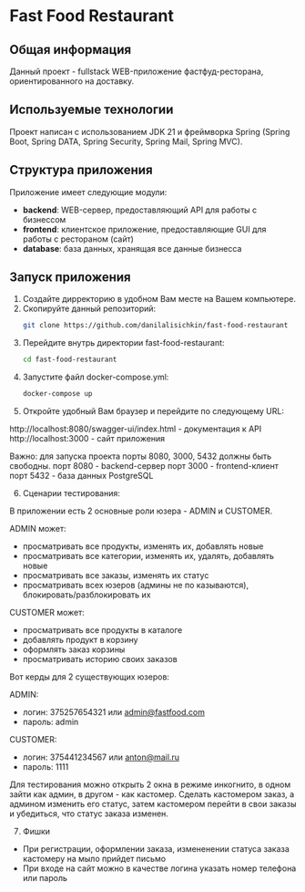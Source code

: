 # Fast Food Restaurant

## Общая информация
Данный проект - fullstack WEB-приложение фастфуд-ресторана, ориентированного на доставку.

## Используемые технологии
Проект написан с использованием JDK 21 и фреймворка Spring (Spring Boot, Spring DATA, Spring Security, Spring Mail, Spring MVC).

## Структура приложения
Приложение имеет следующие модули:

- **backend**: WEB-сервер, предоставляющий API для работы с бизнессом
- **frontend**: клиентское приложение, предоставляющие GUI для работы с рестораном (сайт)
- **database**: база данных, хранящая все данные бизнесса

## Запуск приложения
1. Создайте дирректорию в удобном Вам месте на Вашем компьютере.
2. Скопируйте данный репозиторий:
   ```sh
   git clone https://github.com/danilalisichkin/fast-food-restaurant
3. Перейдите внутрь директории fast-food-restaurant:
   ```sh
   cd fast-food-restaurant
   ```
4. Запустите файл docker-compose.yml:
   ```sh
   docker-compose up
   ```
5. Откройте удобный Вам браузер и перейдите по следующему URL:

http://localhost:8080/swagger-ui/index.html - документация к API
http://localhost:3000 - сайт приложения

Важно: для запуска проекта порты 8080, 3000, 5432 должны быть свободны.
       порт 8080 - backend-сервер
       порт 3000 - frontend-клиент
       порт 5432 - база данных PostgreSQL

6. Сценарии тестирования:

В приложении есть 2 основные роли юзера - ADMIN и CUSTOMER.

ADMIN может:
- просматривать все продукты, изменять их, добавлять новые
- просматривать все категории, изменять их, удалять, добавлять новые
- просматривать все заказы, изменять их статус
- просматривать всех юзеров (админы не по казываются), блокировать/разблокировать их

CUSTOMER может:
- просматривать все продукты в каталоге
- добавлять продукт в корзину
- оформлять заказ корзины
- просматривать историю своих заказов

Вот керды для 2 существующих юзеров:

ADMIN:
- логин: 375257654321 или admin@fastfood.com
- пароль: admin

CUSTOMER:
- логин: 375441234567 или anton@mail.ru
- пароль: 1111

Для тестирования можно открыть 2 окна в режиме инкогнито, в одном зайти как админ, в другом - как кастомер. Сделать кастомером заказ, а админом изменить его статус, затем кастомером перейти в свои заказы и убедиться, что статус заказа изменен.

7. Фишки
- При регистрации, оформлении заказа, измененении статуса заказа кастомеру на мыло прийдет письмо
- При входе на сайт можно в качестве логина указать номер телефона или пароль
